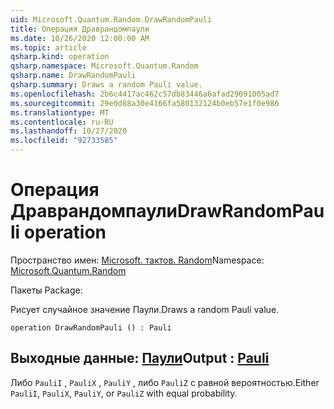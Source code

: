 ```yaml
---
uid: Microsoft.Quantum.Random.DrawRandomPauli
title: Операция Драврандомпаули
ms.date: 10/26/2020 12:00:00 AM
ms.topic: article
qsharp.kind: operation
qsharp.namespace: Microsoft.Quantum.Random
qsharp.name: DrawRandomPauli
qsharp.summary: Draws a random Pauli value.
ms.openlocfilehash: 2b6c4417ac462c57db83446a6afad29091005ad7
ms.sourcegitcommit: 29e0d88a30e4166fa580132124b0eb57e1f0e986
ms.translationtype: MT
ms.contentlocale: ru-RU
ms.lasthandoff: 10/27/2020
ms.locfileid: "92733585"
---
```

# <a name="drawrandompauli-operation"></a><span data-ttu-id="b84cb-102">Операция Драврандомпаули</span><span class="sxs-lookup"><span data-stu-id="b84cb-102">DrawRandomPauli operation</span></span>

<span data-ttu-id="b84cb-103">Пространство имен: [Microsoft. тактов. Random](xref:Microsoft.Quantum.Random)</span><span class="sxs-lookup"><span data-stu-id="b84cb-103">Namespace: [Microsoft.Quantum.Random](xref:Microsoft.Quantum.Random)</span></span>

<span data-ttu-id="b84cb-104">Пакеты [](https://nuget.org/packages/)</span><span class="sxs-lookup"><span data-stu-id="b84cb-104">Package: [](https://nuget.org/packages/)</span></span>


<span data-ttu-id="b84cb-105">Рисует случайное значение Паули.</span><span class="sxs-lookup"><span data-stu-id="b84cb-105">Draws a random Pauli value.</span></span>

```qsharp
operation DrawRandomPauli () : Pauli
```


## <a name="output--pauli"></a><span data-ttu-id="b84cb-106">Выходные данные: [Паули](xref:microsoft.quantum.lang-ref.pauli)</span><span class="sxs-lookup"><span data-stu-id="b84cb-106">Output : [Pauli](xref:microsoft.quantum.lang-ref.pauli)</span></span>

<span data-ttu-id="b84cb-107">Либо `PauliI` , `PauliX` , `PauliY` , либо `PauliZ` с равной вероятностью.</span><span class="sxs-lookup"><span data-stu-id="b84cb-107">Either `PauliI`, `PauliX`, `PauliY`, or `PauliZ` with equal probability.</span></span>